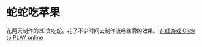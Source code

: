 # 蛇蛇吃苹果
花两天制作的2D贪吃蛇。花了不少时间去制作流畅丝滑的效果。
[在线游戏 Click to PLAY online](https://tuliyamessenger.github.io/Snak2D/)
